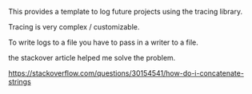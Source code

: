 This provides a template to log future projects using the tracing library.

Tracing is very complex / customizable.

To write logs to a file you  have to pass in a writer to a file.

the stackover article helped me solve the problem.

https://stackoverflow.com/questions/30154541/how-do-i-concatenate-strings